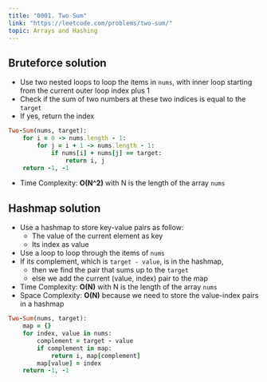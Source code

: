 ```yaml
---
title: "0001. Two Sum"
link: "https://leetcode.com/problems/two-sum/"
topic: Arrays and Hashing
---
```


## Bruteforce solution

- Use two nested loops to loop the items in `nums`, with inner loop starting from the current outer loop index plus 1
- Check if the sum of two numbers at these two indices is equal to the `target`
- If yes, return the index

```ruby
Two-Sum(nums, target):
    for i = 0 -> nums.length - 1:
        for j = i + 1 -> nums.length - 1:
            if nums[i] + nums[j] == target:
                return i, j
    return -1, -1
```

- Time Complexity: **O(N^2)** with N is the length of the array `nums`

## Hashmap solution

- Use a hashmap to store key-value pairs as follow:
  - The value of the current element as key
  - Its index as value
- Use a loop to loop through the items of `nums`
- If its complement, which is `target - value`, is in the hashmap,
  - then we find the pair that sums up to the `target`
  - else we add the current (value, index) pair to the map
- Time Complexity: **O(N)** with N is the length of the array `nums`
- Space Complexity: **O(N)** because we need to store the value-index pairs in a hashmap

```ruby
Two-Sum(nums, target):
    map = {}
    for index, value in nums:
        complement = target - value
        if complement in map:
            return i, map[complement]
        map[value] = index
    return -1, -1
```
